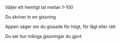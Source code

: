 Väljer ett hemligt tal mellan 1–100

Du skriver in en gissning

Appen säger om du gissade för högt, för lågt eller rätt

Du ser hur många gissningar du gjort

